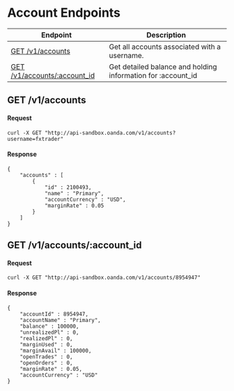 # Account Endpoints

| Endpoint | Description |
| ---- | ---- |
| [GET /v1/accounts](https://github.com/oanda/apidocs/blob/master/sections/accounts.md#get-v1accounts) | Get all accounts associated with a username. |
| [GET /v1/accounts/:account_id](https://github.com/oanda/apidocs/blob/master/sections/accounts.md#get-v1accountsaccount_id) | Get detailed balance and holding information for :account_id |

## GET /v1/accounts

#### Request
    curl -X GET "http://api-sandbox.oanda.com/v1/accounts?username=fxtrader"

#### Response
    {
        "accounts" : [
            {
                "id" : 2100493,
                "name" : "Primary",
                "accountCurrency" : "USD",
                "marginRate" : 0.05
            }
        ]
    }


## GET /v1/accounts/:account_id

#### Request
    curl -X GET "http://api-sandbox.oanda.com/v1/accounts/8954947"

#### Response
    {
        "accountId" : 8954947,
        "accountName" : "Primary",
        "balance" : 100000,
        "unrealizedPl" : 0,
        "realizedPl" : 0,
        "marginUsed" : 0,
        "marginAvail" : 100000,
        "openTrades" : 0,
        "openOrders" : 0,
        "marginRate" : 0.05,
        "accountCurrency" : "USD"
    }
